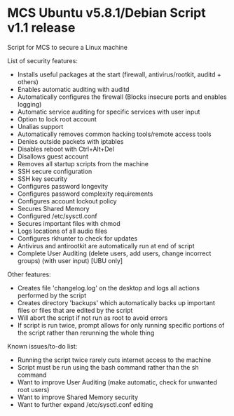 # MCS Ubuntu v5.8.1/Debian Script v1.1 release
Script for MCS to secure a Linux machine

List of security features:
- Installs useful packages at the start (firewall, antivirus/rootkit, auditd + others)
- Enables automatic auditing with auditd
- Automatically configures the firewall (Blocks insecure ports and enables logging)
- Automatic service auditing for specific services with user input
- Option to lock root account
- Unalias support
- Automatically removes common hacking tools/remote access tools
- Denies outside packets with iptables
- Disables reboot with Ctrl+Alt+Del
- Disallows guest account
- Removes all startup scripts from the machine
- SSH secure configuration
- SSH key security
- Configures password longevity
- Configures password complexity requirements
- Configures account lockout policy
- Secures Shared Memory
- Configured /etc/sysctl.conf
- Secures important files with chmod
- Logs locations of all audio files
- Configures rkhunter to check for updates
- Antivirus and antirootkit are automatically run at end of script
- Complete User Auditing (delete users, add users, change incorrect groups) (with user input) [UBU only]

Other features:
- Creates file 'changelog.log' on the desktop and logs all actions performed by the script
- Creates directory 'backups' which automatically backs up important files or files that are edited by the script
- Will abort the script if not run as root to avoid errors
- If script is run twice, prompt allows for only running specific portions of the script rather than rerunning the whole thing

Known issues/to-do list:
- Running the script twice rarely cuts internet access to the machine
- Script must be run using the bash command rather than the sh command
- Want to improve User Auditing (make automatic, check for unwanted root users)
- Want to improve Shared Memory security
- Want to further expand /etc/sysctl.conf editing
